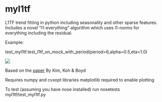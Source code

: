 myl1tf
======

L1TF trend fitting in python including seasonality and other sparse features.
Includes a novel "l1-everything" algorithm which uses l1-norms for everything
including the residual.

Example:

test_myl1tf.test_l1tf_on_mock_with_period(period=6,alpha=0.5,eta=1.0)

![](https://github.com/dave31415/myl1tf/blob/master/example.png)

Based on the [paper](
http://web.stanford.edu/%7Egorin/papers/l1_trend_filter.pdf
) By Kim, Koh & Boyd

Requires numpy and cvxopt libraries
matplotlib required to enable plotting

To test (assuming you have nose installed) run
nosetests myl1tf/test_myl1tf.py